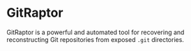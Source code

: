 # GitRaptor
GitRaptor is a powerful and automated tool for recovering and reconstructing Git repositories from exposed `.git` directories.
